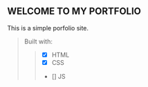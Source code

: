 ## WELCOME TO MY PORTFOLIO ##
This is a simple porfolio site.
> Built with:
>> - [x] HTML
>> - [x] CSS
>> - [] JS
